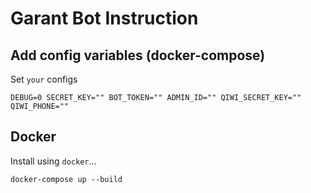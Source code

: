 # Garant Bot Instruction

## Add config variables (docker-compose)
Set `your` configs

```DEBUG=0 SECRET_KEY="" BOT_TOKEN="" ADMIN_ID="" QIWI_SECRET_KEY="" QIWI_PHONE=""```

## Docker
Install using `docker`...

```docker-compose up --build```